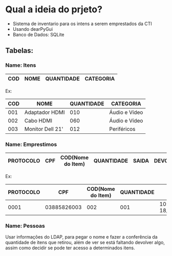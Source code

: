 # Qual a ideia do prjeto?

- Sistema de inventario para os intens a serem emprestados da CTI
- Usando dearPyGui
- Banco de Dados: SQLite


## Tabelas:
### Name: Itens

| COD | NOME      | QUANTIDADE | CATEGORIA |
| --- | --------- | ---------- | --------- |


Ex:

| COD | NOME             | QUANTIDADE | CATEGORIA     |
| --- | ---------------  | ---------- | ------------- |
| 001 | Adaptador HDMI   | 010        | Áudio e Vídeo |
| 002 | Cabo HDMI        | 060        | Áudio e Vídeo |
| 003 | Monitor Dell 21' | 012        | Periféricos   |


### Name: Emprestimos

| PROTOCOLO | CPF | COD(Nome do Item) | QUANTIDADE | SAIDA | DEVOLUCAO |
| --------- | --- | ----------------- | ---------- | ----- | --------- |


Ex:

| PROTOCOLO | CPF         | COD(Nome do Item) | QUANTIDADE | SAIDA            | DEVOLUCAO |
| --------- | ----------- | ------------------ | ---------- | ---------------- | --------- |
|   0001    | 03885826003 |        002         |    001     | 10:06 18/01/2024 |    NÃO    |


### Name: Pessoas
Usar informações do LDAP, para pegar o nome e fazer a conferência da quantidade de itens que retirou,
além de ver se está faltando devolver algo, assim como decidir se pode ter acesso a determinados itens.
